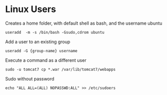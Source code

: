 # Linux Users 

Creates a home folder, with default shell as bash, and the username ubuntu 
```shell 
useradd  -m -s /bin/bash -Gsudo,cdrom ubuntu
```

Add a user to an existing group  
```shell
useradd -G {group-name} username
``` 

Execute a command as a different user 
```
sudo -u tomcat7 cp *.war /var/lib/tomcat7/webapps
```

Sudo without password 
```shell 
echo "ALL ALL=(ALL) NOPASSWD:ALL" >> /etc/sudoers
```
